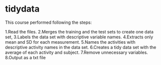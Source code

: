 # tidydata

This course performed following the steps:

1.Read the files.
2.Merges the training and the test sets to create one data set,
3.Labels the data set with descriptive variable names.
4.Extracts only mean and SD for each measurement.
5.Names the activities with descriptive activity names in the data set.
6.Creates a tidy data set with the average of each activity and subject.
7.Remove unnecessary variables.
8.Output as a txt file
